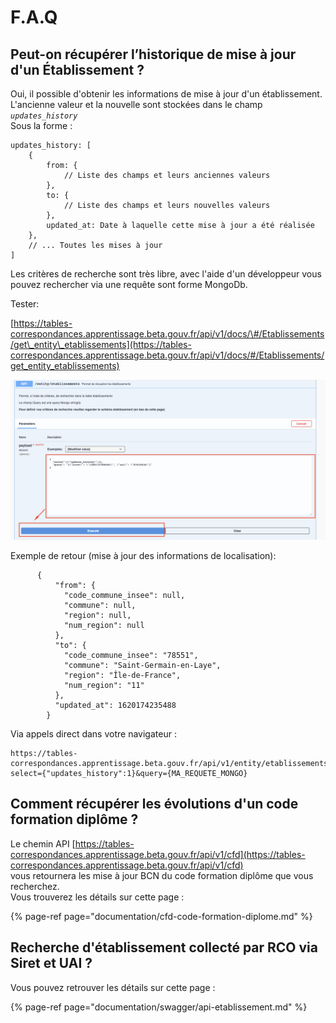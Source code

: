 # F.A.Q

## Peut-on récupérer l’historique de mise à jour d'un Établissement ?

Oui, il possible d'obtenir les informations de mise à jour d'un établissement.   
L'ancienne valeur et la nouvelle sont stockées dans le champ _`updates_history`_   
Sous la forme :

```text
updates_history: [
    {
        from: { 
            // Liste des champs et leurs anciennes valeurs
        },
        to: { 
            // Liste des champs et leurs nouvelles valeurs
        },
        updated_at: Date à laquelle cette mise à jour a été réalisée 
    },
    // ... Toutes les mises à jour
]
```

Les critères de recherche sont très libre, avec l'aide d'un développeur vous pouvez rechercher via une requête sont forme MongoDb.   
  
Tester: 

[https://tables-correspondances.apprentissage.beta.gouv.fr/api/v1/docs/\#/Etablissements/get\_entity\_etablissements](https://tables-correspondances.apprentissage.beta.gouv.fr/api/v1/docs/#/Etablissements/get_entity_etablissements)

![](../.gitbook/assets/image%20%287%29.png)

Exemple de retour \(mise à jour des informations de localisation\): 

```text
      {
          "from": {
            "code_commune_insee": null,
            "commune": null,
            "region": null,
            "num_region": null
          },
          "to": {
            "code_commune_insee": "78551",
            "commune": "Saint-Germain-en-Laye",
            "region": "Île-de-France",
            "num_region": "11"
          },
          "updated_at": 1620174235488
        }
```

Via appels direct dans votre navigateur : 

```text
https://tables-correspondances.apprentissage.beta.gouv.fr/api/v1/entity/etablissements?select={"updates_history":1}&query={MA_REQUETE_MONGO}
```

## Comment récupérer  les évolutions d'un code formation diplôme ? 

Le chemin API [https://tables-correspondances.apprentissage.beta.gouv.fr/api/v1/cfd](https://tables-correspondances.apprentissage.beta.gouv.fr/api/v1/cfd)   
vous retournera les mise à jour BCN du code formation diplôme que vous recherchez.  
Vous trouverez les détails sur cette page :  

{% page-ref page="documentation/cfd-code-formation-diplome.md" %}



## Recherche d'établissement collecté par RCO via Siret et UAI ? 

Vous pouvez retrouver les détails sur cette page :

{% page-ref page="documentation/swagger/api-etablissement.md" %}

